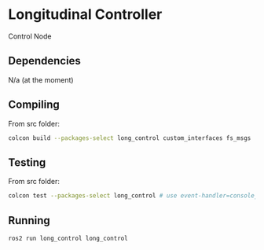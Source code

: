 # Longitudinal Controller

Control Node

## Dependencies

N/a (at the moment)

## Compiling

From src folder:
```sh
colcon build --packages-select long_control custom_interfaces fs_msgs
```

## Testing

From src folder:
```sh
colcon test --packages-select long_control # use event-handler=console_direct+ for imediate output
```

## Running
```sh
ros2 run long_control long_control
```